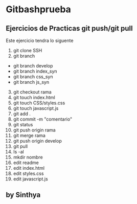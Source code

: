 # Gitbashprueba

## Ejercicios de Practicas  git push/git pull


Este ejercicio tendra lo siguente

1. git clone SSH
2. git branch
* git branch develop
* git branch index_syn
* git branch css_syn
* git branch js_syn
3. git checkout rama
4. git touch index.html
5. git touch CSS/styles.css
6. git touch javascript.js
7. git add .
8. git commit -m "comentario"
9. git status
10. git push origin rama
11. git merge rama
12. git push origin develop
13. git pull
14. ls -al
15. mkdir nombre
16. edit readme
17. edit index.html
18. edit styles.css
19. edit javascript.js

by Sinthya 
----